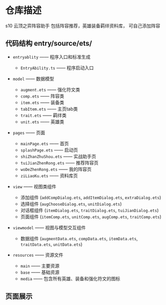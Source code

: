 # 仓库描述
s10 云顶之弈阵容助手
包括阵容推荐，英雄装备羁绊资料库，
可自己添加阵容

## 代码结构 entry/source/ets/
- `entryablity` —— 程序入口和标准生成
  - `EntryAbility.ts` —— 程序启动入口

- `model` —— 数据模型
  - `augment.ets` —— 强化符文类
  - `comp.ets` —— 阵容类
  - `item.ets` —— 装备类
  - `tabItem.ets` —— 主页tab类
  - `trait.ets` —— 羁绊类
  - `unit.ets` —— 英雄类

- `pages` —— 页面
  - `mainPage.ets` —— 首页
  - `splashPage.ets` —— 启动页
  - `shiZhanZhuShou.ets` —— 实战助手页
  - `tuiJianZhenRong.ets` —— 推荐阵容页
  - `woDeZhenRong.ets` —— 我的阵容页
  - `ziLiaoKu.ets` —— 资料库页

- `view` —— 视图类组件
  - 添加组件 (`addCompDialog.ets`, `addItemDialog.ets`, `extraDialog.ets`)
  - 选择组件 (`augChooseDialog.ets`, `unitDialog.ets`)
  - 对话框组件 (`itemDialog.ets`, `traitDialog.ets`, `tuiJianDialog.ets`)
  - 页面组件 (`itemComp.ets`, `unitComp.ets`, `augComp.ets`, `traitComp.ets`)

- `viewmodel` —— 视图与模型交互组件
  - 数据组件 (`augmentData.ets`, `compData.ets`, `itemData.ets`, `traitData.ets`, `unitData.ets`)

- `resources` —— 资源文件
  - `main` —— 主要资源
  - `base` —— 基础资源
  - `media` —— 包含所有英雄、装备和强化符文的图标

## 页面展示
